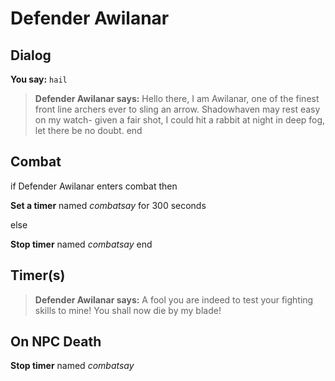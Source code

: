 # Defender Awilanar


## Dialog

**You say:** `hail`



>**Defender Awilanar says:** Hello there, I am Awilanar, one of the finest front line archers ever to sling an arrow.  Shadowhaven may rest easy on my watch- given a fair shot, I could hit a rabbit at night in deep fog, let there be no doubt.
end



## Combat

if Defender Awilanar enters combat  then


**Set a timer** named *combatsay* for 300 seconds

else


**Stop timer** named *combatsay*
end



## Timer(s)

>**Defender Awilanar says:** A fool you are indeed to test your fighting skills to mine!  You shall now die by my blade!


## On NPC Death

**Stop timer** named *combatsay*